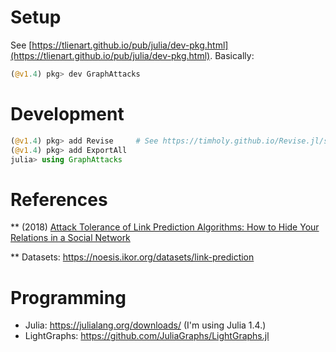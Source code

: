 # Setup

See [https://tlienart.github.io/pub/julia/dev-pkg.html](https://tlienart.github.io/pub/julia/dev-pkg.html). Basically:

```julia
(@v1.4) pkg> dev GraphAttacks
```

# Development

```julia
(@v1.4) pkg> add Revise     # See https://timholy.github.io/Revise.jl/stable/config/
(@v1.4) pkg> add ExportAll
julia> using GraphAttacks
```

# References

** (2018) [Attack Tolerance of Link Prediction Algorithms: How to Hide Your Relations in a Social Network](https://arxiv.org/abs/1809.00152)

** Datasets: https://noesis.ikor.org/datasets/link-prediction

# Programming

- Julia: https://julialang.org/downloads/ (I'm using Julia 1.4.)
- LightGraphs: https://github.com/JuliaGraphs/LightGraphs.jl
